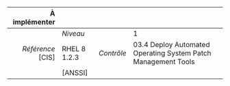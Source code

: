 
|           À implémenter    |    |    |    |
|----------------:|:---|---:|:---|
|                 |*Niveau*|| 1 |
|*Référence* [CIS]| RHEL 8 1.2.3 |*Contrôle*| 03.4 Deploy Automated Operating System Patch Management Tools |
|                 |[ANSSI] ||  |

